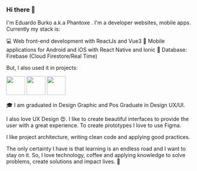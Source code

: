 ### Hi there 👋

I'm Eduardo Burko a.k.a Phantoxe . I'm a developer websites, mobile apps. Currently my stack is:

💻 Web front-end development with ReactJs and Vue3
📱 Mobile applications for Android and iOS with React Native and Ionic
💾 Database: Firebase (Cloud Firestore/Real Time)

But, I also used it in projects:      

<img src="https://user-images.githubusercontent.com/29681268/124857577-ed9a7f80-df82-11eb-88d6-b1db09ac8b32.png" width="50" height="50"> <img src="https://user-images.githubusercontent.com/29681268/124857619-0014b900-df83-11eb-8b17-522af34c91da.png" width="50" height="50"> <img src="https://user-images.githubusercontent.com/29681268/124858149-e4f67900-df83-11eb-81be-d63b12a2d4a2.png" width="50" height="50">

🎓 I am graduated in Design Graphic and Pos Graduate in Design UX/UI.

I also love UX Design 😍. I like to create beautiful interfaces to provide the user with a great experience. To create prototypes I love to use Figma.

I like project architecture, writing clean code and applying good practices.

The only certainty I have is that learning is an endless road and I want to stay on it. So, I love technology, coffee and applying knowledge to solve problems, create solutions and impact lives. 💜

